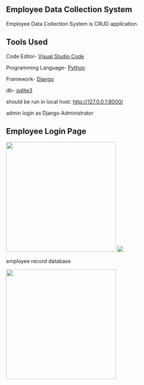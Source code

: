 ## Employee Data Collection System
Employee Data Collection System is CRUD application.

## Tools Used
Code Editor- [Visual Studio Code](https://code.visualstudio.com/)

Programming Language- [Python](https://www.python.org/)

Framework- [Django](https://www.djangoproject.com/)

db- [sqlite3](https://docs.python.org/3/library/sqlite3.html)

should be run in local host: http://127.0.0.1:8000/

admin login as Django Administrator 

## Employee Login Page

<img align ="left " width="300" src="https://github.com/Deepangshi/CRUDEMP1/blob/main/empdata/firsta.png" />


<img align ="left "  src="https://github.com/Deepangshi/CRUDEMP1/blob/main/empdata/second.png" />


employee record database

<img align ="left " width="300" src="https://github.com/Deepangshi/CRUDEMP1/blob/main/empdata/first.png" />
